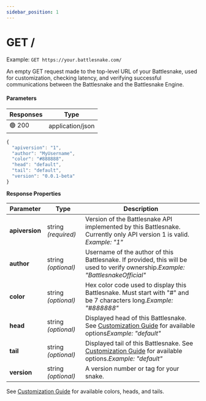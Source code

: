 ```yaml
---
sidebar_position: 1
---
```


# GET /

Example: `GET https://your.battlesnake.com/`

An empty GET request made to the top-level URL of your Battlesnake, used for customization, checking latency, and verifying successful communications between the Battlesnake and the Battlesnake Engine.

#### Parameters

| Responses | Type             |
| --------- | ---------------- |
| 🟢 200     | application/json |

```javascript
{
  "apiversion": "1",
  "author": "MyUsername",
  "color": "#888888",
  "head": "default",
  "tail": "default",
  "version": "0.0.1-beta"
}
```

**Response Properties**

| **Parameter**  | **Type**            | **Description**                                                                                                                                           |
| -------------- | ------------------- | --------------------------------------------------------------------------------------------------------------------------------------------------------- |
| **apiversion** | string _(required)_ | Version of the Battlesnake API implemented by this Battlesnake. Currently only API version 1 is valid. <em>Example: "1"</em>                              |
| **author**     | string _(optional)_ | Username of the author of this Battlesnake. If provided, this will be used to verify ownership.<em>Example: "BattlesnakeOfficial"</em>                    |
| **color**      | string _(optional)_ | Hex color code used to display this Battlesnake. Must start with "#" and be 7 characters long.<em>Example: "#888888"</em>                                 |
| **head**       | string _(optional)_ | Displayed head of this Battlesnake. See [Customization Guide](guides/customizations.md) for available options<em>Example: "default"</em>  |
| **tail**       | string _(optional)_ | Displayed tail of this Battlesnake. See [Customization Guide](guides/customizations.md) for available options.<em>Example: "default"</em> |
| **version**    | string _(optional)_ | A version number or tag for your snake.                                                                                                                   |

See [Customization Guide](guides/customizations.md) for available colors, heads, and tails.

